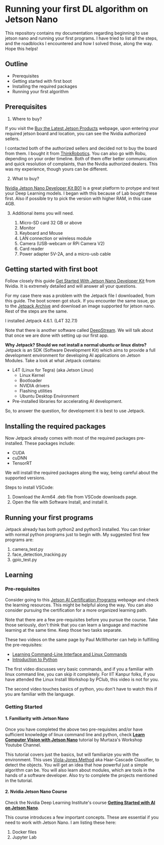 # Running your first DL algorithm on Jetson Nano
This repository contains my documentation regarding beginning to use jetson nano and running your first programs. I have tried to list all the steps, and the roadblocks I encountered and how I solved those, along the way. Hope this helps!

## Outline

- Prerequisites
- Getting started with first boot
- Installing the required packages
- Running your first algorithm

## Prerequisites

1. Where to buy?

If you visit the [Buy the Latest Jetson Products](https://developer.nvidia.com/buy-jetson) webpage, upon entering your required jetson board and location, you can see the Nvidia authorized sellers. 

I contacted both of the authorized sellers and decided not to buy the board from them. I bought it from [ThinkRobotics](https://thinkrobotics.com/products/nvidia-jetson-nano-developer-kit-b01-4gb). You can also go with Robu, depending on your order timeline. Both of them offer better communication and quick resolution of complaints, than the Nvidia authorized dealers. This was my experience, though yours can be different.

2. What to buy?

[Nvidia Jetson Nano Developer Kit B01](https://developer.nvidia.com/embedded/jetson-nano-developer-kit) is a great platform to protype and test your Deep Learning models. I began with this because of Lab bought these first. Also if possible try to pick the version with higher RAM, in this case 4GB.

3. Additional items you will need.

    1. Micro-SD card 32 GB or above
    2. Monitor
    3. Keyboard and Mouse
    4. LAN connection or wireless module
    5. Camera (USB-webcam or RPi Camera V2)
    6. Card reader
    7. Power adapter 5V-2A, and a micro-usb cable


## Getting started with first boot

Follow closely this guide [Get Started With Jetson Nano Developer Kit](https://developer.nvidia.com/embedded/learn/get-started-jetson-nano-devkit) from Nvidia. It is extremely detailed and will answer all your questions. 

For my case there was a problem with the Jetpack file I downloaded, from this guide. The boot screen got stuck. If you encounter the same issue, go to the [Jetpack Archive](https://developer.nvidia.com/embedded/jetpack-archive) and download an image supported for jetson nano. Rest of the steps are the same.

I installed Jetpack 4.6.1. (L4T 32.7.1)

Note that there is another software called [DeepStream](https://developer.nvidia.com/deepstream-getting-started). We will talk about that once we are done with setting up our first app.

**Why Jetpack? Should we not install a normal ubuntu or linux distro?** \
Jetpack is an SDK (Software Development Kit) which aims to provide a full development environment for developing AI applications on Jetson Modules. 
Take a look at what Jetpack contains:
* L4T (Linux for Tegra) (aka Jetson Linux)
  * Linux Kernel
  * Bootloader
  * NVIDIA drivers
  * Flashing utilities
  * Ubuntu Desktop Environment
* Pre-installed libraries for accelerating AI development.

So, to answer the question, for development it is best to use Jetpack.

## Installing the required packages

Now Jetpack already comes with most of the required packages pre-installed. These packages include:
- CUDA
- cuDNN
- TensorRT


We will install the required packages along the way, being careful about the supported versions.

Steps to install VSCode:
1. Download the Arm64 .deb file from VSCode downloads page.
2. Open the file with Software Install, and install it.

## Running your first programs

Jetpack already has both python2 and python3 installed. You can tinker with normal python programs just to begin with. My suggested first few programs are:

1. camera_test.py
2. face_detection_tracking.py
3. gpio_test.py



## Learning

### Pre-requisites

Consider going to this [Jetson AI Certification Programs](https://developer.nvidia.com/embedded/learn/jetson-ai-certification-programs#course_outline) webpage and check the learning resources. This might be helpful along the way. You can also consider pursuing the certification for a more organized learning path.

Note that there are a few pre-requisites before you pursue the course. Take those seriously, don't think that you can learn a language and machine learning at the same time. Keep those two tasks separate.

These two videos on the same page by Paul McWhorter can help in fulfilling the pre-requisites:
- [Learning Command-Line Interface and Linux Commands](https://youtu.be/-BQtLkZMXnA)
- [Introduction to Python](https://youtu.be/u01CejBZ9zg)

The first video discusses very basic commands, and if you a familiar with linux command line, you can skip it completely. For IIT Kanpur folks, if you have attended the Linux Install Workshop by PClub, this video is not for you.

The second video touches basics of python, you don't have to watch this if you are familiar with the language. 

### Getting Started


#### 1. Familiarity with Jetson Nano 
Once you have completed the above two pre-requisites and/or have sufficient knowledge of linux command line and python, check [**Learn Computer Vision with Jetson Nano**](https://youtu.be/CRpW9wrRKx4?si=4HD_eAui6ny9qWGz) tutorial by Murtaza's Workshop Youtube Channel. 

This tutorial covers just the basics, but will familiarize you with the environment. This uses [Viola-Jones Method](https://towardsdatascience.com/viola-jones-algorithm-and-haar-cascade-classifier-ee3bfb19f7d8) aka Haar-Cascade Classifier, to detect the objects. You will get an idea that how powerful just a simple algorithm can be. You will also learn about modules, which are tools in the hands of a software developer. Also try to complete the projects mentioned in the tutorial.




#### 2. Nvidia Jetson Nano Course 
Check the Nvidia Deep Learning Institute's course **[Getting Started with AI on Jetson Nano](https://courses.nvidia.com/courses/course-v1:DLI+S-RX-02+V2/)**.

This course introduces a few important concepts. These are essential if you need to work with Jetson Nano. I am listing these here:
1. Docker files
2. Jupyter Lab 



















